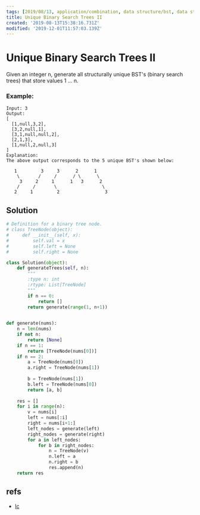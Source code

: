 ```yaml
---
tags: [2019/08/13, application/combination, data structure/bst, data structure/tree, leetcode/95, method/recursion]
title: Unique Binary Search Trees II
created: '2019-08-13T15:38:16.731Z'
modified: '2019-12-01T11:57:03.139Z'
---
```


# Unique Binary Search Trees II

Given an integer n, generate all structurally unique BST's (binary search trees) that store values 1 ... n.

### Example:

```
Input: 3
Output:
[
  [1,null,3,2],
  [3,2,null,1],
  [3,1,null,null,2],
  [2,1,3],
  [1,null,2,null,3]
]
Explanation:
The above output corresponds to the 5 unique BST's shown below:

   1         3     3      2      1
    \       /     /      / \      \
     3     2     1      1   3      2
    /     /       \                 \
   2     1         2                 3
```

## Solution

```python
# Definition for a binary tree node.
# class TreeNode(object):
#     def __init__(self, x):
#         self.val = x
#         self.left = None
#         self.right = None

class Solution(object):
    def generateTrees(self, n):
        """
        :type n: int
        :rtype: List[TreeNode]
        """
        if n == 0:
            return []
        return generate(range(1, n+1))
              

def generate(nums):
    n = len(nums)
    if not n:
        return [None]
    if n == 1:
        return [TreeNode(nums[0])]
    if n == 2:
        a = TreeNode(nums[0])
        a.right = TreeNode(nums[1])
        
        b = TreeNode(nums[1])
        b.left = TreeNode(nums[0])
        return [a, b]
    
    res = []
    for i in range(n):
        v = nums[i]
        left = nums[:i]
        right = nums[i+1:]
        left_nodes = generate(left)
        right_nodes = generate(right)
        for a in left_nodes:
            for b in right_nodes:
                n = TreeNode(v)
                n.left = a
                n.right = b
                res.append(n)
    return res
```

## refs

* [lc](https://leetcode.com/problems/unique-binary-search-trees-ii/)

